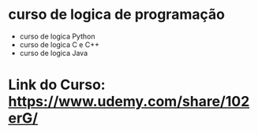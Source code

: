 # curso de logica de programação
- curso de logica Python
- curso de logica C e C++
- curso de logica Java
# Link do Curso: https://www.udemy.com/share/102erG/
